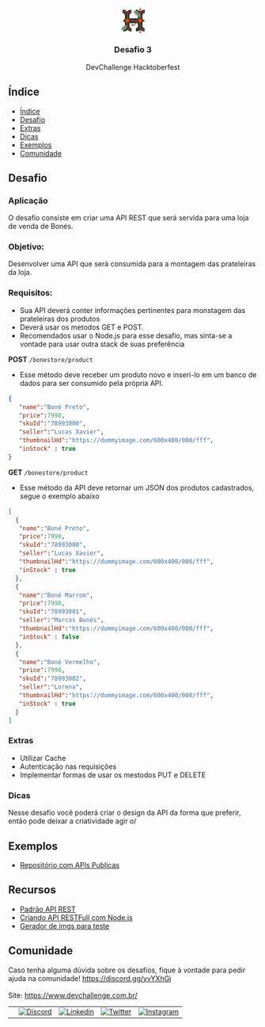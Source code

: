 <br />
<p align="center">

  <img width="10%" align="center" src="../../recursos/icon.svg"/>
  
  <h3 align="center">Desafio 3</h3>

  <p align="center">
   DevChallenge Hacktoberfest
  </p>

## Índice

- [Índice](#índice)
- [Desafio](#desafio)
- [Extras](#extras)
- [Dicas](#dicas)
- [Exemplos](#exemplos)
- [Comunidade](#comunidade)

## Desafio 

### Aplicação
O desafio consiste em criar uma API REST que será servida para uma loja de venda de Bonés.

### Objetivo: 
Desenvolver uma API que será consumida para a montagem das prateleiras da loja.

### Requisitos:
- Sua API deverá conter informações pertinentes para monstagem das prateleiras dos produtos
- Deverá usar os metodos GET e POST.
- Recomendados usar o Node.js para esse desafio, mas sinta-se a vontade para usar outra stack de suas preferência

**POST** ```/bonestore/product``` 
- Esse método deve receber um produto novo e inseri-lo em um banco de dados para ser consumido pela própria API.

```JSON
{
   "name":"Boné Preto",
   "price":7990,
   "skuId":"78993000",
   "seller":"Lucas Xavier",
   "thumbnailHd":"https://dummyimage.com/600x400/000/fff",
   "inStock" : true
}
```

**GET** ```/bonestore/product```
-  Esse método da API deve retornar um JSON dos produtos cadastrados, segue o exemplo abaixo

```JSON
[
  {
   "name":"Boné Preto",
   "price":7990,
   "skuId":"78993000",
   "seller":"Lucas Xavier",
   "thumbnailHd":"https://dummyimage.com/600x400/000/fff",
   "inStock" : true
  },
  {
   "name":"Boné Marrom",
   "price":7990,
   "skuId":"78993001",
   "seller":"Marcos Bonés",
   "thumbnailHd":"https://dummyimage.com/600x400/000/fff",
   "inStock" : false
  },
  {
   "name":"Boné Vermelho",
   "price":7990,
   "skuId":"78993002",
   "seller":"Lorena",
   "thumbnailHd":"https://dummyimage.com/600x400/000/fff",
   "inStock" : true
  }
]

```

### Extras

- Utilizar Cache
- Autenticação nas requisições
- Implementar formas de usar os mestodos PUT e DELETE

### Dicas
Nesse desafio você poderá criar o design da API da forma que preferir, então pode deixar a criatividade agir o/

## Exemplos
- [Repositório com APIs Publicas](https://github.com/public-apis/public-apis)


## Recursos
- [Padrão API REST](https://www.brunobrito.net.br/padrao-rest/)
- [Criando API RESTFull com Node.js](https://medium.com/xp-inc/https-medium-com-tiago-jlima-developer-criando-uma-api-restful-com-nodejs-e-express-9cc1a2c9d4d8)
- [Gerador de imgs para teste](https://dummyimage.com/)


## Comunidade
Caso tenha alguma dúvida sobre os desafios, fique à vontade para pedir ajuda na comunidade! https://discord.gg/yvYXhGj <br>
<br>
Site: https://www.devchallenge.com.br/ <br>

<table style="border-color:transparent">
    <th>
        <td><a href="https://discord.gg/yvYXhGj"><img src="https://cdn3.iconfinder.com/data/icons/discord/64/discord_20-512.png" width="30px" height="30px" alt="Discord">      </a></td>
    <td><a href="https://www.linkedin.com/company/devchallenge/"><img src="https://image.flaticon.com/icons/svg/1384/1384014.svg" width="30px" height="30px"                alt="Linkedin"></a></td>
    <td><a href="https://twitter.com/dev_challenge"><img src="https://cdn3.iconfinder.com/data/icons/picons-social/57/43-twitter-512.png" width="30px" height="30px"        alt="Twitter"></a</td>
    <td><a href="https://www.instagram.com/devchallenge/"><img src="https://cdn4.iconfinder.com/data/icons/picons-social/57/38-instagram-3-512.png" width="30px"            height="30px" alt="Instagram"></a></td>
    </th>
</table>

